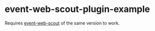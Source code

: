 # event-web-scout-plugin-example

Requires [event-web-scout](https://pypi.org/project/event-web-scout/) of the same version to work.
